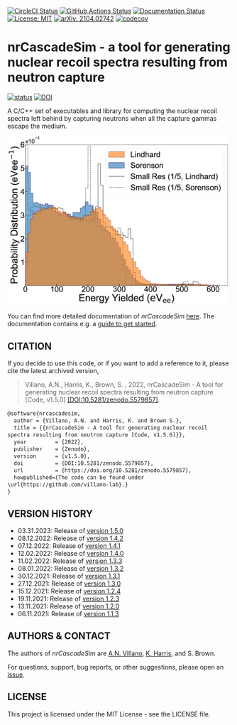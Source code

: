 [![CircleCI Status](https://dl.circleci.com/status-badge/img/gh/villano-lab/nrCascadeSim/tree/master.svg?style=svg)](https://dl.circleci.com/status-badge/redirect/gh/villano-lab/nrCascadeSim/tree/master)
[![GitHub Actions Status](https://github.com/villano-lab/nrCascadeSim/actions/workflows/test.yml/badge.svg)](https://github.com/villano-lab/nrCascadeSim/actions/workflows/test.yml)
[![Documentation Status](https://readthedocs.org/projects/nrcascadesim/badge/?version=latest)](https://nrcascadesim.readthedocs.io/en/latest/?badge=latest)
[![License: MIT](https://img.shields.io/badge/License-MIT-blue.svg)](https://opensource.org/licenses/MIT)
[![arXiv: 2104.02742](https://img.shields.io/badge/arXiv-2104.02742-orange.svg?style=flat)](https://arxiv.org/abs/2104.02742)
[![codecov](https://codecov.io/gh/villano-lab/nrCascadeSim/branch/master/graph/badge.svg?token=Q6XPU6LPPL)](https://codecov.io/gh/villano-lab/nrCascadeSim)

# nrCascadeSim - a tool for generating nuclear recoil spectra resulting from neutron capture

<!---[![status](https://joss.theoj.org/papers/fd8076268036956d3bf08193c4fc2db9/status.svg)](https://joss.theoj.org/papers/fd8076268036956d3bf08193c4fc2db9)-->
[![status](https://joss.theoj.org/papers/d69ced49c5c17fdbf637e0747d815deb/status.svg)](https://joss.theoj.org/papers/d69ced49c5c17fdbf637e0747d815deb)
[![DOI](https://zenodo.org/badge/DOI/10.5281/zenodo.5579857.svg)](https://doi.org/10.5281/zenodo.5579857) <br/>

A C/C++ set of executables and library for computing the nuclear recoil spectra left behind by capturing neutrons when all the capture gammas escape the medium. 

<img src="paper/SorVsLin_fig.png" width="500">

You can find more detailed documentation of *nrCascadeSim* [here](https://nrcascadesim.readthedocs.io/en/latest/index.html). The documentation contains e.g. a [guide to get started](https://nrcascadesim.readthedocs.io/en/latest/01_Getting_Started.html).

## CITATION

If you decide to use this code, or if you want to add a reference to it, please cite the latest archived version,

> Villano, A.N., Harris, K., Brown, S. , 2022, nrCascadeSim - A tool for generating nuclear recoil spectra resulting from neutron capture [Code, v1.5.0] [[DOI:10.5281/zenodo.5579857]](https://zenodo.org/record/5579857).

```
@software{nrcascadesim,
  author = {Villano, A.N. and Harris, K. and Brown S.},
  title = {{nrCascadeSim - A tool for generating nuclear recoil spectra resulting from neutron capture [Code, v1.5.0]}},
  year         = {2022},
  publisher    = {Zenodo},
  version      = {v1.5.0},
  doi          = {DOI:10.5281/zenodo.5579857},
  url          = {https://doi.org/10.5281/zenodo.5579857},
  howpublished={The code can be found under \url{https://github.com/villano-lab}.}
}
```

## VERSION HISTORY

- 03.31.2023: Release of [version 1.5.0](https://github.com/villano-lab/nrCascadeSim/releases/tag/v1.5.0)
- 08.12.2022: Release of [version 1.4.2](https://github.com/villano-lab/nrCascadeSim/releases/tag/v1.4.2)
- 07.12.2022: Release of [version 1.4.1](https://github.com/villano-lab/nrCascadeSim/releases/tag/v1.4.1)
- 12.02.2022: Release of [version 1.4.0](https://github.com/villano-lab/nrCascadeSim/releases/tag/v1.4.0)
- 11.02.2022: Release of [version 1.3.3](https://github.com/villano-lab/nrCascadeSim/releases/tag/v1.3.3)
- 08.01.2022: Release of [version 1.3.2](https://github.com/villano-lab/nrCascadeSim/releases/tag/v1.3.2)
- 30.12.2021: Release of [version 1.3.1](https://github.com/villano-lab/nrCascadeSim/releases/tag/v1.3.1)
- 27.12.2021: Release of [version 1.3.0](https://github.com/villano-lab/nrCascadeSim/releases/tag/v1.3.0)
- 15.12.2021: Release of [version 1.2.4](https://github.com/villano-lab/nrCascadeSim/releases/tag/v1.2.4)
- 19.11.2021: Release of [version 1.2.3](https://github.com/villano-lab/nrCascadeSim/releases/tag/v1.2.3)
- 13.11.2021: Release of [version 1.2.0](https://github.com/villano-lab/nrCascadeSim/releases/tag/v1.2.0)
- 06.11.2021: Release of [version 1.1.3](https://github.com/villano-lab/nrCascadeSim/releases/tag/v1.1.3)

## AUTHORS & CONTACT

The authors of *nrCascadeSim* are [A.N. Villano](https://github.com/villaa), [K. Harris](https://github.com/gerudo7), and S. Brown.

For questions, support, bug reports, or other suggestions, please open an [issue](https://github.com/villano-lab/nrCascadeSim/issues).


## LICENSE

This project is licensed under the MIT License - see the LICENSE file.

<!---## Ionization

Ionization assumes the [Lindhard](https://www.osti.gov/biblio/4701226) model:

  Y = k*g(&epsilon;)/(1+kg(&epsilon;))  
  g(&epsilon;) = a\*&epsilon;<sup>&gamma;</sup> + b\*&epsilon;<sup>&omega;</sup> + &epsilon;  
  &epsilon;(E<sub>r</sub>) = 11.5E<sub>r</sub>\[keV\]Z<sup>-7/3</sup>

Using the accepted value for Silicon (*k = 0.143*) or Germanium (*k = 0.159*), whichever is
appropriate; *a = 3*; *b = 0.7*; *&gamma; = 0.15*; and *&omega; = 0.6*.

*Last updated 08 Jan, 2022, v1.2.3*
